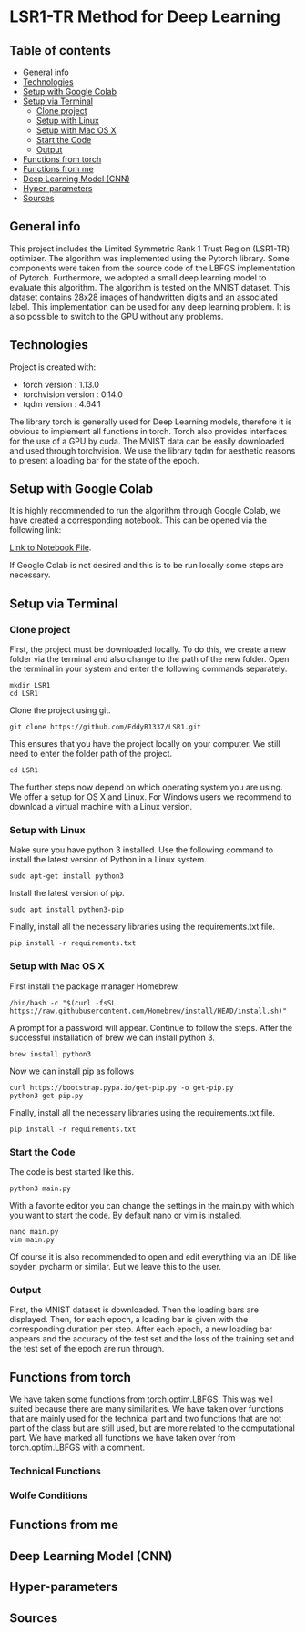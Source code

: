 # LSR1-TR Method for Deep Learning

## Table of contents
* [General info](#general-info)
* [Technologies](#technologies)
* [Setup with Google Colab](#setup-with-google-colab)
* [Setup via Terminal](#setup-via-terminal)
  * [Clone project](#clone-project)
  * [Setup with Linux](#setup-with-linux)
  * [Setup with Mac OS X](#setup-with-mac-os-x)
  * [Start the Code](#start-the-code)
  * [Output](#output)
* [Functions from torch](#functions-from-torch)
* [Functions from me](#functions-from-me)
* [Deep Learning Model (CNN)](#deep-learning-model-cnn)
* [Hyper-parameters](#hyper-parameters)
* [Sources](#sources)

## General info
This project includes the Limited Symmetric Rank 1 
Trust Region (LSR1-TR) optimizer. The algorithm 
was implemented using the Pytorch library. 
Some components were taken from the source code 
of the LBFGS implementation of Pytorch. 
Furthermore, we adopted a small deep learning model
to evaluate this algorithm. 
The algorithm is tested on the MNIST dataset. 
This dataset contains 28x28 images of handwritten 
digits and an associated label. 
This implementation can be used for any deep learning problem. 
It is also possible to switch to the GPU without any problems.

## Technologies
Project is created with:
* torch version : 1.13.0
* torchvision version : 0.14.0
* tqdm version : 4.64.1


The library torch is generally used for Deep Learning models,
therefore it is obvious to implement all functions in torch. 
Torch also provides interfaces for the use of a GPU by cuda. 
The MNIST data can be easily downloaded and used through 
torchvision. We use the library tqdm for aesthetic reasons 
to present a loading bar for the state of the epoch. 

## Setup with Google Colab
It is highly recommended to run the algorithm through 
Google Colab, we have created a corresponding notebook. 
This can be opened via the following link:

[Link to Notebook File](https://colab.research.google.com/drive/1yeEtvwcSainTdwEYk-4eus8si9TbCxIe?usp=sharing).

If Google Colab is not desired and this is to be run 
locally some steps are necessary. 

## Setup via Terminal

### Clone project
First, the project must be downloaded locally. 
To do this, we create a new folder via the terminal 
and also change to the path of the new folder. 
Open the terminal in your system and enter the 
following commands separately.
```
mkdir LSR1
cd LSR1
```
Clone the project using git.
```
git clone https://github.com/EddyB1337/LSR1.git
```
This ensures that you have the project locally on 
your computer. We still need to enter the folder path 
of the project.
```
cd LSR1
```
The further steps now depend on which operating system 
you are using. We offer a setup for OS X and Linux. 
For Windows users we recommend to download a virtual 
machine with a Linux version.

### Setup with Linux
Make sure you have python 3 installed. 
Use the following command to install the latest 
version of Python in a Linux system.
```
sudo apt-get install python3
```
Install the latest version of pip.
```
sudo apt install python3-pip
```
Finally, install all the necessary libraries 
using the requirements.txt file.
```
pip install -r requirements.txt
```
### Setup with Mac OS X
First install the package manager Homebrew.
```
/bin/bash -c "$(curl -fsSL https://raw.githubusercontent.com/Homebrew/install/HEAD/install.sh)"
```
A prompt for a password will appear. 
Continue to follow the steps. 
After the successful installation of brew we can 
install python 3.
```
brew install python3
```
Now we can install pip as follows
```
curl https://bootstrap.pypa.io/get-pip.py -o get-pip.py
python3 get-pip.py
```
Finally, install all the necessary libraries 
using the requirements.txt file.
```
pip install -r requirements.txt
```

### Start the Code
The code is best started like this.
```
python3 main.py
```
With a favorite editor you can change the settings 
in the main.py with which you want to start the code. 
By default nano or vim is installed.
```
nano main.py
vim main.py
```
Of course it is also recommended to open and edit 
everything via an IDE like spyder, pycharm or similar. 
But we leave this to the user.

### Output
First, the MNIST dataset is downloaded. 
Then the loading bars are displayed. 
Then, for each epoch, a loading bar is given 
with the corresponding duration per step. 
After each epoch, a new loading bar appears 
and the accuracy of the test set and the loss 
of the training set and the test set of the epoch 
are run through.

## Functions from torch
We have taken some functions from torch.optim.LBFGS. 
This was well suited because there are many similarities. 
We have taken over functions that are mainly used for the 
technical part and two functions that are not part of the 
class but are still used, but are more related to 
the computational part. We have marked all functions 
we have taken over from torch.optim.LBFGS with a comment.

### Technical Functions

### Wolfe Conditions


## Functions from me

## Deep Learning Model (CNN)

## Hyper-parameters

## Sources



